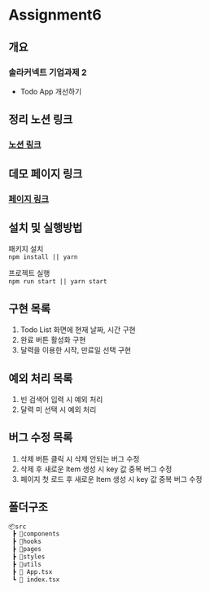 # Assignment6

## 개요

### 솔라커넥트 기업과제 2

- Todo App 개선하기

## 정리 노션 링크

### [노션 링크](https://teal-fireplant-241.notion.site/Assignment-7-f91dc6cb5f624567a996e0594f0d4946)

## 데모 페이지 링크

### [페이지 링크](https://dongwonnn.github.io/Assignment7/)

## 설치 및 실행방법

패키지 설치</br>
`npm install || yarn`

프로젝트 실행</br>
`npm run start || yarn start `

## 구현 목록
1. Todo List 화면에 현재 날짜, 시간 구현
2. 완료 버튼 활성화 구현
3. 달력을 이용한 시작, 만료일 선택 구현

## 예외 처리 목록
1. 빈 검색어 입력 시 예외 처리
2. 달력 미 선택 시 예외 처리

## 버그 수정 목록
1. 삭제 버튼 클릭 시 삭제 안되는 버그 수정
2. 삭제 후 새로운 Item 생성 시 key 값 중복 버그 수정
3. 페이지 첫 로드 후 새로운 Item 생성 시 key 값 중복 버그 수정

## 폴더구조
```html
📦src
 ┣ 📂components
 ┣ 📂hooks
 ┣ 📂pages
 ┣ 📂styles
 ┣ 📂utils
 ┣ 📜 App.tsx
 ┗ 📜 index.tsx
```
